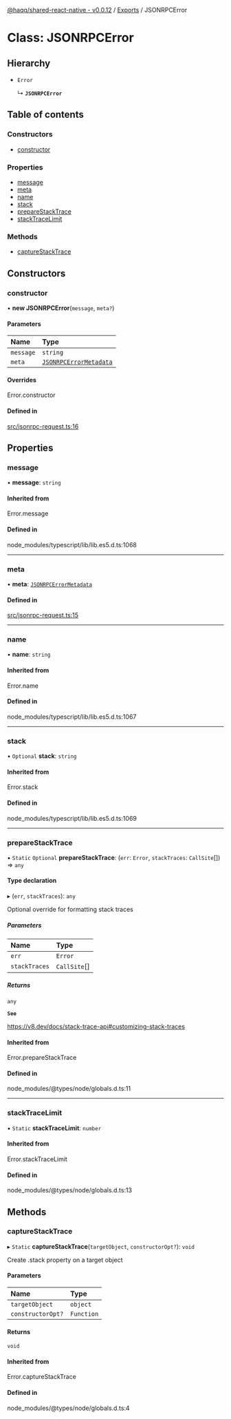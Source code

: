 [@haqq/shared-react-native - v0.0.12](../README.md) / [Exports](../modules.md) / JSONRPCError

# Class: JSONRPCError

## Hierarchy

- `Error`

  ↳ **`JSONRPCError`**

## Table of contents

### Constructors

- [constructor](JSONRPCError.md#constructor)

### Properties

- [message](JSONRPCError.md#message)
- [meta](JSONRPCError.md#meta)
- [name](JSONRPCError.md#name)
- [stack](JSONRPCError.md#stack)
- [prepareStackTrace](JSONRPCError.md#preparestacktrace)
- [stackTraceLimit](JSONRPCError.md#stacktracelimit)

### Methods

- [captureStackTrace](JSONRPCError.md#capturestacktrace)

## Constructors

### constructor

• **new JSONRPCError**(`message`, `meta?`)

#### Parameters

| Name | Type |
| :------ | :------ |
| `message` | `string` |
| `meta` | [`JSONRPCErrorMetadata`](../modules.md#jsonrpcerrormetadata) |

#### Overrides

Error.constructor

#### Defined in

[src/jsonrpc-request.ts:16](https://github.com/haqq-network/haqq-wallet-shared-react-native/blob/42b93a3/src/jsonrpc-request.ts#L16)

## Properties

### message

• **message**: `string`

#### Inherited from

Error.message

#### Defined in

node_modules/typescript/lib/lib.es5.d.ts:1068

___

### meta

• **meta**: [`JSONRPCErrorMetadata`](../modules.md#jsonrpcerrormetadata)

#### Defined in

[src/jsonrpc-request.ts:15](https://github.com/haqq-network/haqq-wallet-shared-react-native/blob/42b93a3/src/jsonrpc-request.ts#L15)

___

### name

• **name**: `string`

#### Inherited from

Error.name

#### Defined in

node_modules/typescript/lib/lib.es5.d.ts:1067

___

### stack

• `Optional` **stack**: `string`

#### Inherited from

Error.stack

#### Defined in

node_modules/typescript/lib/lib.es5.d.ts:1069

___

### prepareStackTrace

▪ `Static` `Optional` **prepareStackTrace**: (`err`: `Error`, `stackTraces`: `CallSite`[]) => `any`

#### Type declaration

▸ (`err`, `stackTraces`): `any`

Optional override for formatting stack traces

##### Parameters

| Name | Type |
| :------ | :------ |
| `err` | `Error` |
| `stackTraces` | `CallSite`[] |

##### Returns

`any`

**`See`**

https://v8.dev/docs/stack-trace-api#customizing-stack-traces

#### Inherited from

Error.prepareStackTrace

#### Defined in

node_modules/@types/node/globals.d.ts:11

___

### stackTraceLimit

▪ `Static` **stackTraceLimit**: `number`

#### Inherited from

Error.stackTraceLimit

#### Defined in

node_modules/@types/node/globals.d.ts:13

## Methods

### captureStackTrace

▸ `Static` **captureStackTrace**(`targetObject`, `constructorOpt?`): `void`

Create .stack property on a target object

#### Parameters

| Name | Type |
| :------ | :------ |
| `targetObject` | `object` |
| `constructorOpt?` | `Function` |

#### Returns

`void`

#### Inherited from

Error.captureStackTrace

#### Defined in

node_modules/@types/node/globals.d.ts:4
